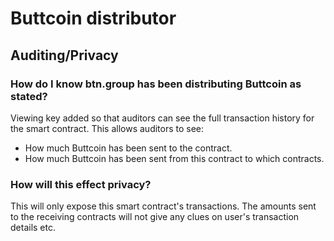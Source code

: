 # Buttcoin distributor

## Auditing/Privacy
### How do I know btn.group has been distributing Buttcoin as stated?
Viewing key added so that auditors can see the full transaction history for the smart contract. This allows auditors to see:
- How much Buttcoin has been sent to the contract.
- How much Buttcoin has been sent from this contract to which contracts.
### How will this effect privacy?
This will only expose this smart contract's transactions. The amounts sent to the receiving contracts will not give any clues on user's transaction details etc.

